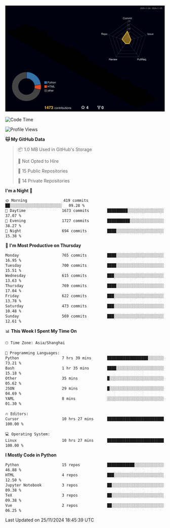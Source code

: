 <!--![](https://raw.githubusercontent.com/BorisYang326/BorisYang326/output/github-contribution-grid-snake-dark.svg) -->
![](./profile-3d-contrib/profile-night-rainbow.svg)
<!--START_SECTION:waka-->
![Code Time](http://img.shields.io/badge/Code%20Time-651%20hrs%206%20mins-blue)

![Profile Views](http://img.shields.io/badge/Profile%20Views-0-blue)

**🐱 My GitHub Data** 

> 📦 1.0 MB Used in GitHub's Storage 
 > 
> 🚫 Not Opted to Hire
 > 
> 📜 15 Public Repositories 
 > 
> 🔑 14 Private Repositories 
 > 
**I'm a Night 🦉** 

```text
🌞 Morning                419 commits         ██░░░░░░░░░░░░░░░░░░░░░░░   09.28 % 
🌆 Daytime                1673 commits        █████████░░░░░░░░░░░░░░░░   37.07 % 
🌃 Evening                1727 commits        ██████████░░░░░░░░░░░░░░░   38.27 % 
🌙 Night                  694 commits         ████░░░░░░░░░░░░░░░░░░░░░   15.38 % 
```
📅 **I'm Most Productive on Thursday** 

```text
Monday                   765 commits         ████░░░░░░░░░░░░░░░░░░░░░   16.95 % 
Tuesday                  700 commits         ████░░░░░░░░░░░░░░░░░░░░░   15.51 % 
Wednesday                615 commits         ███░░░░░░░░░░░░░░░░░░░░░░   13.63 % 
Thursday                 769 commits         ████░░░░░░░░░░░░░░░░░░░░░   17.04 % 
Friday                   622 commits         ███░░░░░░░░░░░░░░░░░░░░░░   13.78 % 
Saturday                 473 commits         ███░░░░░░░░░░░░░░░░░░░░░░   10.48 % 
Sunday                   569 commits         ███░░░░░░░░░░░░░░░░░░░░░░   12.61 % 
```


📊 **This Week I Spent My Time On** 

```text
🕑︎ Time Zone: Asia/Shanghai

💬 Programming Languages: 
Python                   7 hrs 39 mins       ██████████████████░░░░░░░   73.21 % 
Bash                     1 hr 35 mins        ████░░░░░░░░░░░░░░░░░░░░░   15.18 % 
Other                    35 mins             █░░░░░░░░░░░░░░░░░░░░░░░░   05.62 % 
JSON                     29 mins             █░░░░░░░░░░░░░░░░░░░░░░░░   04.69 % 
YAML                     8 mins              ░░░░░░░░░░░░░░░░░░░░░░░░░   01.30 % 

🔥 Editors: 
Cursor                   10 hrs 27 mins      █████████████████████████   100.00 % 

💻 Operating System: 
Linux                    10 hrs 27 mins      █████████████████████████   100.00 % 
```

**I Mostly Code in Python** 

```text
Python                   15 repos            ████████████░░░░░░░░░░░░░   46.88 % 
HTML                     4 repos             ███░░░░░░░░░░░░░░░░░░░░░░   12.50 % 
Jupyter Notebook         3 repos             ██░░░░░░░░░░░░░░░░░░░░░░░   09.38 % 
TeX                      3 repos             ██░░░░░░░░░░░░░░░░░░░░░░░   09.38 % 
Vue                      2 repos             ██░░░░░░░░░░░░░░░░░░░░░░░   06.25 % 
```




 Last Updated on 25/11/2024 18:45:39 UTC
<!--END_SECTION:waka-->
